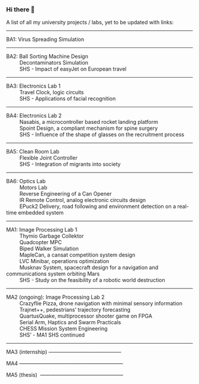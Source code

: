 ### Hi there 👋

<!--
**W4li8/W4li8** is a ✨ _special_ ✨ repository because its `README.md` (this file) appears on your GitHub profile.

Here are some ideas to get you started:

- 🔭 I’m currently working on ...
- 🌱 I’m currently learning ...
- 👯 I’m looking to collaborate on ...
- 🤔 I’m looking for help with ...
- 💬 Ask me about ...
- 📫 How to reach me: ...
- 😄 Pronouns: ...
- ⚡ Fun fact: ...
-->

A list of all my university projects / labs, yet to be updated with links:
<hr/> 
BA1: Virus Spreading Simulation
<hr/> 
BA2: Ball Sorting Machine Design <br/>
&emsp;&emsp;&nbsp; Decontaminators Simulation <br/>
&emsp;&emsp;&nbsp; SHS - Impact of easyJet on European travel
<hr/> 
BA3: Electronics Lab 1 <br/>
&emsp;&emsp;&nbsp; Travel Clock, logic circuits <br/>
&emsp;&emsp;&nbsp; SHS - Applications of facial recognition
<hr/> 
BA4: Electronics Lab 2 <br/>
&emsp;&emsp;&nbsp; Nasabis, a microcontroller based rocket landing platform <br/>
&emsp;&emsp;&nbsp; Spoint Design, a compliant mechanism for spine surgery <br/>
&emsp;&emsp;&nbsp; SHS - Influence of the shape of glasses on the recruitment process
<hr/> 
BA5: Clean Room Lab <br/>
&emsp;&emsp;&nbsp; Flexible Joint Controller <br/>
&emsp;&emsp;&nbsp; SHS - Integration of migrants into society
<hr/> 
BA6: Optics Lab <br/>
&emsp;&emsp;&nbsp; Motors Lab <br/>
&emsp;&emsp;&nbsp; Reverse Engineering of a Can Opener <br/>
&emsp;&emsp;&nbsp; IR Remote Control, analog electronic circuits design <br/>
&emsp;&emsp;&nbsp; EPuck2 Delivery, road following and environment detection on a real-time embedded system
<hr/> 
MA1: Image Processing Lab 1 <br/>
&emsp;&emsp;&nbsp; Thymio Garbage Collektor <br/>
&emsp;&emsp;&nbsp; Quadcopter MPC <br/>
&emsp;&emsp;&nbsp; Biped Walker Simulation <br/>
&emsp;&emsp;&nbsp; MapleCan, a cansat competition system design <br/>
&emsp;&emsp;&nbsp; LVC Minibar, operations optimization <br/>
&emsp;&emsp;&nbsp; Musknav System, spacecraft design for a navigation and communications system orbiting Mars <br/>
&emsp;&emsp;&nbsp; SHS - Study on the feasibility of a robotic world destruction
<hr/> 
MA2 (ongoing): Image Processing Lab 2 <br/>
&emsp;&emsp;&nbsp; Crazyflie Pizza, drone navigation with minimal sensory information <br/>
&emsp;&emsp;&nbsp; Trajnet++, pedestrians’ trajectory forecasting <br/>
&emsp;&emsp;&nbsp; QuartusQuake, multiprocessor shooter game on FPGA <br/>
&emsp;&emsp;&nbsp; Serial Arm, Haptics and Swarm Practicals <br/>
&emsp;&emsp;&nbsp; CHESS Mission System Engineering <br/>
&emsp;&emsp;&nbsp; SHS’ - MA1 SHS continued
<hr/> 
MA3 (internship)  ——————————————

MA4 ————————————————————

MA5 (thesis)  ————————————————
